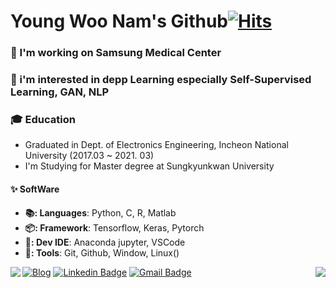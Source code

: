 # Young Woo Nam's Github[![Hits](https://hits.seeyoufarm.com/api/count/incr/badge.svg?url=https%3A%2F%2Fgithub.com%2Fyw0nam)](https://hits.seeyoufarm.com)




### 🔭 I'm working on Samsung Medical Center
### 🚀 i'm interested in depp Learning especially Self-Supervised Learning, GAN, NLP
### 🎓 Education  
* Graduated in Dept. of Electronics Engineering, Incheon National University (2017.03 ~ 2021. 03)  
* I'm Studying for Master degree at Sungkyunkwan University

#### ✨ SoftWare  
* **📚: Languages**: Python, C, R, Matlab  
* **📦: Framework**: Tensorflow, Keras, Pytorch  
* **🚀: Dev IDE**: Anaconda jupyter, VSCode
* **🔨: Tools**: Git, Github, Window, Linux()


<a href="https://github.com/anuraghazra/github-readme-stats">
  <img align="left" src="https://github-readme-stats.vercel.app/api?username=yw0nam&count_private=true&show_icons=true" />
</a>
<a href="https://github.com/anuraghazra/github-readme-stats">
  <img align="right" src="https://github-readme-stats.vercel.app/api/top-langs/?username=yw0nam" />
</a>


[![Blog](http://img.shields.io/badge/-Tech%20blog-black?style=flat-square&logo=github&link=https://jinho-study.tistory.com//)](https://medium.com/@yw_nam) [![Linkedin Badge](https://img.shields.io/badge/-LinkedIn-blue?style=flat-square&logo=Linkedin&logoColor=white&link=https://www.linkedin.com/in/jinho-kim-a08452191/)](https://www.linkedin.com/in/young-woo-nam-592a83195/)  [![Gmail Badge](https://img.shields.io/badge/-Gmail-d14836?style=flat-square&logo=Gmail&logoColor=white&link=mailto:dlfhgk62@gmail.com)](mailto:spow2544@gmail.com)
<br></br>  

